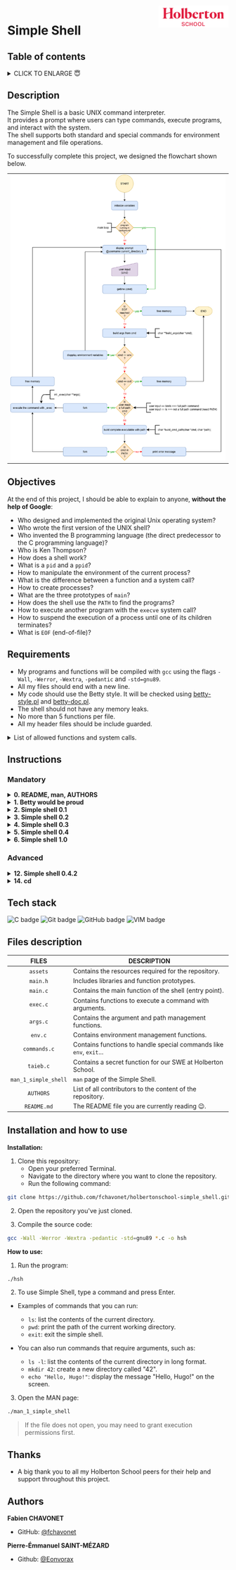 <img height="50" align="right" src="https://raw.githubusercontent.com/fchavonet/fchavonet/refs/heads/main/assets/images/logo-holberton_school.webp" alt="Holberton School logo">

# Simple Shell

## Table of contents

<details>
    <summary>
        CLICK TO ENLARGE 😇
    </summary>
    <a href="#description">Description</a>
    <br>
    <a href="#objectives">Objectives</a>
    <br>
    <a href="#requirements">Requirements</a>
    <br>
    <a href="#instructions">Instructions</a>
    <br>
    <a href="#tech-stack">Tech stack</a>
    <br>
    <a href="#files-description">Files description</a>
    <br>
    <a href="#installation_and_how_to_use">Installation and how to use</a>
    <br>
    <a href="#thanks">Thanks</a>
    <br>
    <a href="#authors">Authors</a>
</details>

## <span id="description">Description</span>

The Simple Shell is a basic UNIX command interpreter.  
It provides a prompt where users can type commands, execute programs, and interact with the system.  
The shell supports both standard and special commands for environment management and file operations.

To successfully complete this project, we designed the flowchart shown below.

<table>
    <tr valign="top">
        <td align="center">
            <picture>
                <source media="(prefers-color-scheme: dark)" srcset="./assets/images/simple_shell_flowchart-dark.webp">
                <source media="(prefers-color-scheme: light)" srcset="./assets/images/simple_shell_flowchart-light.webp">
                <img width="100%" src="./assets/images/simple_shell_flowchart.webp" alt="Simple Shell Flowchart">
            </picture>
        </td>
    </tr>
</table>

## <span id="objectives">Objectives</span>

At the end of this project, I should be able to explain to anyone, **without the help of Google**:

- Who designed and implemented the original Unix operating system?
- Who wrote the first version of the UNIX shell?
- Who invented the B programming language (the direct predecessor to the C programming language)?
- Who is Ken Thompson?
- How does a shell work?
- What is a `pid` and a `ppid`?
- How to manipulate the environment of the current process?
- What is the difference between a function and a system call?
- How to create processes?
- What are the three prototypes of `main`?
- How does the shell use the `PATH` to find the programs?
- How to execute another program with the `execve` system call?
- How to suspend the execution of a process until one of its children terminates?
- What is `EOF` (end-of-file)?

## <span id="requirements">Requirements</span>

- My programs and functions will be compiled with `gcc` using the flags `-Wall`, `-Werror`, `-Wextra`, `-pedantic` and `-std=gnu89`.
- All my files should end with a new line.
- My code should use the Betty style. It will be checked using [betty-style.pl](https://github.com/hs-hq/Betty/blob/main/betty-style.pl) and [betty-doc.pl](https://github.com/hs-hq/Betty/blob/main/betty-doc.pl).
- The shell should not have any memory leaks.
- No more than 5 functions per file.
- All my header files should be include guarded.

<details>
    <summary>
        List of allowed functions and system calls.
    </summary>

- `all` functions from string.h
- `access` (man 2 access)
- `chdir` (man 2 chdir)
- `close` (man 2 close)
- `closedir` (man 3 closedir)
- `execve` (man 2 execve)
- `exit` (man 3 exit)
- `_exit` (man 2 _exit)
- `fflush` (man 3 fflush)
- `fork` (man 2 fork)
- `free` (man 3 free)
- `getcwd` (man 3 getcwd)
- `getline` (man 3 getline)
- `getpid` (man 2 getpid)
- `isatty` (man 3 isatty)
- `kill` (man 2 kill)
- `malloc` (man 3 malloc)
- `open` (man 2 open)
- `opendir` (man 3 opendir)
- `perror` (man 3 perror)
- `printf` (man 3 printf)
- `fprintf` (man 3 fprintf)
- `vfprintf` (man 3 vfprintf)
- `sprintf` (man 3 sprintf)
- `putchar` (man 3 putchar)
- `read` (man 2 read)
- `readdir` (man 3 readdir)
- `signal` (man 2 signal)
- `stat` (__xstat) (man 2 stat)
- `lstat` (__lxstat) (man 2 lstat)
- `fstat` (__fxstat) (man 2 fstat)
- `strtok` (man 3 strtok)
- `wait` (man 2 wait)
- `waitpid` (man 2 waitpid)
- `wait3` (man 2 wait3)
- `wait4` (man 2 wait4)
- `write` (man 2 write)

</details>

## <span id="instructions">Instructions</span>

### Mandatory

<details>
    <summary>
        <b>0. README, man, AUTHORS</b>
    </summary>
    <br>

- Write a `README`.
- Write a `man` for your shell.
- You should have an `AUTHORS` file at the root of your repository, listing all individuals having contributed content to the repository. Format, see [Docker](https://github.com/moby/moby/blob/master/AUTHORS).

#
**Repo:**
- GitHub repository: `holbertonschool-simple_shell`.
- File: `README.md`, `man_1_simple_shell`, `AUTHORS`.
<hr>
</details>

<details>
    <summary>
        <b>1. Betty would be proud</b>
    </summary>
    <br>

Write a beautiful code that passes the Betty checks.

#
**Repo:**
- GitHub repository: `holbertonschool-simple_shell`.
<hr>
</details>

<details>
    <summary>
        <b>2. Simple shell 0.1</b>
    </summary>
    <br>

Write a UNIX command line interpreter.

- Usage: `simple_shell`.

Your Shell should:

- Display a prompt and wait for the user to type a command. A command line always ends with a new line.
- The prompt is displayed again each time a command has been executed.
- The command lines are simple, no semicolons, no pipes, no redirections or any other advanced features.
- The command lines are made only of one word. No arguments will be passed to programs.
- If an executable cannot be found, print an error message and display the prompt again.
- Handle errors.
- You have to handle the “end of file” condition (`Ctrl+D`)

You don’t have to:

- Use the PATH.
- Implement built-ins.
- Handle special characters: `"`, `'`, `` ` ``, `\`, `*`, `&`, `#`.
- Be able to move the cursor.
- Handle commands with arguments.

`execve` will be the core part of your Shell, don’t forget to pass the environ to it…

```bash
julien@ubuntu:~/shell$ ./shell 
#cisfun$ ls
./shell: No such file or directory
#cisfun$ /bin/ls
barbie_j       env-main.c  exec.c  fork.c  pid.c  ppid.c    prompt   prompt.c  shell.c  stat.c         wait
env-environ.c  exec    fork    mypid   ppid   printenv  promptc  shell     stat test_scripting.sh  wait.c
#cisfun$ ^[[D^[[D^[[D
./shell: No such file or directory
#cisfun$ ^[[C^[[C^[[C^[[C
./shell: No such file or directory
#cisfun$ exit
./shell: No such file or directory
#cisfun$ ^C
julien@ubuntu:~/shell$ echo "/bin/ls" | ./shell
barbie_j       env-main.c  exec.c  fork.c  pid.c  ppid.c    prompt   prompt.c  shell.c  stat.c         wait
env-environ.c  exec    fork    mypid   ppid   printenv  promptc  shell     stat test_scripting.sh  wait.c
julien@ubuntu:~/shell$
```

#
**Repo:**
- GitHub repository: `holbertonschool-simple_shell`.
<hr>
</details>

<details>
    <summary>
        <b>3. Simple shell 0.2</b>
    </summary>
    <br>

Simple shell 0.1 +

- Handle command lines with arguments.

#
**Repo:**
- GitHub repository: `holbertonschool-simple_shell`.
<hr>
</details>

<details>
    <summary>
        <b>4. Simple shell 0.3</b>
    </summary>
    <br>

Simple shell 0.2 +

- Handle the `PATH`.
- `fork` must not be called if the command doesn’t exist.

```bash
julien@ubuntu:~/shell$ ./shell_0.3
:) /bin/ls
barbie_j       env-main.c  exec.c  fork.c  pid.c  ppid.c    prompt   prompt.c  shell_0.3  stat    test_scripting.sh  wait.c
env-environ.c  exec    fork    mypid   ppid   printenv  promptc  shell     shell.c    stat.c  wait
:) ls
barbie_j       env-main.c  exec.c  fork.c  pid.c  ppid.c    prompt   prompt.c  shell_0.3  stat    test_scripting.sh  wait.c
env-environ.c  exec    fork    mypid   ppid   printenv  promptc  shell     shell.c    stat.c  wait
:) ls -l /tmp 
total 20
-rw------- 1 julien julien    0 Dec  5 12:09 config-err-aAMZrR
drwx------ 3 root   root   4096 Dec  5 12:09 systemd-private-062a0eca7f2a44349733e78cb4abdff4-colord.service-V7DUzr
drwx------ 3 root   root   4096 Dec  5 12:09 systemd-private-062a0eca7f2a44349733e78cb4abdff4-rtkit-daemon.service-ANGvoV
drwx------ 3 root   root   4096 Dec  5 12:07 systemd-private-062a0eca7f2a44349733e78cb4abdff4-systemd-timesyncd.service-CdXUtH
-rw-rw-r-- 1 julien julien    0 Dec  5 12:09 unity_support_test.0
:) ^C
julien@ubuntu:~/shell$ 
```

#
**Repo:**
- GitHub repository: `holbertonschool-simple_shell`.
<hr>
</details>

<details>
    <summary>
        <b>5. Simple shell 0.4</b>
    </summary>
    <br>

Simple shell 0.3 +

- Implement the `exit` built-in, that exits the shell.
- Usage: `exit`.
- You don’t have to handle any argument to the built-in `exit`.

#
**Repo:**
- GitHub repository: `holbertonschool-simple_shell`.
<hr>
</details>

<details>
    <summary>
        <b>6. Simple shell 1.0</b>
    </summary>
    <br>

Simple shell 0.4 +

- Implement the `env` built-in, that prints the current environment.

```bash
julien@ubuntu:~/shell$ ./simple_shell
$ env
USER=julien
LANGUAGE=en_US
SESSION=ubuntu
COMPIZ_CONFIG_PROFILE=ubuntu
SHLVL=1
HOME=/home/julien
C_IS=Fun_:)
DESKTOP_SESSION=ubuntu
LOGNAME=julien
TERM=xterm-256color
PATH=/home/julien/bin:/home/julien/.local/bin:/usr/local/sbin:/usr/local/bin:/usr/sbin:/usr/bin:/sbin:/bin:/usr/games:/usr/local/games:/snap/bin
DISPLAY=:0
$ exit
julien@ubuntu:~/shell$ 
```

#
**Repo:**
- GitHub repository: `holbertonschool-simple_shell`.
<hr>
</details>

### Advanced

<details>
    <summary>
        <b>12. Simple shell 0.4.2</b>
    </summary>
    <br>

Simple shell 0.4 +

- Handle `Ctrl+C`: your shell should not quit when the user inputs `^C`.

#
**Repo:**
- GitHub repository: `holbertonschool-simple_shell`.
<hr>
</details>

<details>
    <summary>
        <b>14. cd</b>
    </summary>
    <br>

Simple shell 1.0 +

Implement the builtin command `cd`:

- Changes the current directory of the process.
- Command syntax: `cd [DIRECTORY]`.
- If no argument is given to `cd` the command must be interpreted like `cd $HOME`.
- You have to handle the command `cd -`.
- You have to update the environment variable `PWD` when you change directory.

#
**Repo:**
- GitHub repository: `holbertonschool-simple_shell`.
<hr>
</details>

## <span id="tech-stack">Tech stack</span>

<p align="left">
    <img src="https://img.shields.io/badge/C-a8b9cc?logo=&logoColor=black&style=for-the-badge" alt="C badge">
    <img src="https://img.shields.io/badge/GIT-f05032?logo=git&logoColor=white&style=for-the-badge" alt="Git badge">
    <img src="https://img.shields.io/badge/GITHUB-181717?logo=github&logoColor=white&style=for-the-badge" alt="GitHub badge">
    <img src="https://img.shields.io/badge/VIM-019733?logo=vim&logoColor=white&style=for-the-badge" alt="VIM badge">
</p>

## <span id="files-description">Files description</span>

| **FILES**            | **DESCRIPTION**                                                      |
| :------------------: | -------------------------------------------------------------------- |
| `assets`             | Contains the resources required for the repository.                  |
| `main.h`             | Includes libraries and function prototypes.                          |
| `main.c`             | Contains the main function of the shell (entry point).              |
| `exec.c`             | Contains functions to execute a command with arguments.              |
| `args.c`             | Contains the argument and path management functions.                 |
| `env.c`              | Contains environment management functions.                           |
| `commands.c`         | Contains functions to handle special commands like `env`, `exit`... |
| `taieb.c`            | Contains a secret function for our SWE at Holberton School.          |
| `man_1_simple_shell` | `man` page of the Simple Shell.                                      |
| `AUTHORS`            | List of all contributors to the content of the repository.           |
| `README.md`          | The README file you are currently reading 😉.                       |

## <span id="installation_and_how_to_use">Installation and how to use</span>

**Installation:**

1. Clone this repository:
    - Open your preferred Terminal.
    - Navigate to the directory where you want to clone the repository.
    - Run the following command:

```bash
git clone https://github.com/fchavonet/holbertonschool-simple_shell.git
```

2. Open the repository you've just cloned.

3. Compile the source code:

```bash
gcc -Wall -Werror -Wextra -pedantic -std=gnu89 *.c -o hsh
```

**How to use:**

1. Run the program:

```bash
./hsh
```

2. To use Simple Shell, type a command and press Enter.

- Examples of commands that you can run:
    - `ls`: list the contents of the current directory.
    - `pwd`: print the path of the current working directory.
    - `exit`: exit the simple shell.

- You can also run commands that require arguments, such as:
    - `ls -l`: list the contents of the current directory in long format.
    - `mkdir 42`: create a new directory called "42".
    - `echo "Hello, Hugo!"`: display the message "Hello, Hugo!" on the screen.

3. Open the MAN page:

```bash
./man_1_simple_shell
```

> If the file does not open, you may need to grant execution permissions first.

## <span id="thanks">Thanks</span>

- A big thank you to all my Holberton School peers for their help and support throughout this project.

## <span id="authors">Authors</span>

**Fabien CHAVONET**
- GitHub: [@fchavonet](https://github.com/fchavonet)

**Pierre-Émmanuel SAINT-MÉZARD**
- Github: [@Eonvorax](https://github.com/Eonvorax)

